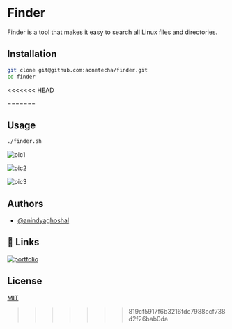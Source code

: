 
# Finder

 Finder is a tool that makes it easy to search all Linux files and directories. 


## Installation

```bash
git clone git@github.com:aonetecha/finder.git
cd finder
```
<<<<<<< HEAD
    
=======

## Usage
```bash
./finder.sh
```

![pic1](https://user-images.githubusercontent.com/85815644/152761061-f4c69e3b-b296-4256-8aec-df0cb573a058.png)

![pic2](https://user-images.githubusercontent.com/85815644/152761584-19bc5a09-afea-40d7-9d73-d5c6436e5012.png)

![pic3](https://user-images.githubusercontent.com/85815644/152761618-7a543dfa-813d-453f-b274-59e39b58d329.png)


## Authors

- [@anindyaghoshal](https://www.youtube.com/channel/UCPNhwkJ4zc3FXGn-Rba6Hvg)

## 🔗 Links
[![portfolio](https://img.shields.io/badge/my_portfolio-000?style=for-the-badge&logo=ko-fi&logoColor=white)](https://github.com/aonetecha/)

## License

[MIT](https://github.com/aonetecha/finder/blob/main/LICENSE)





    
>>>>>>> 819cf5917f6b3216fdc7988ccf738d2f26bab0da
